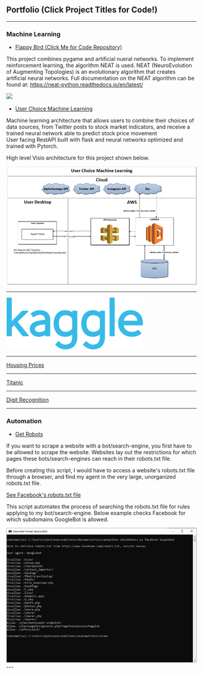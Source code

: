## Portfolio (Click Project Titles for Code!)

---
### Machine Learning

- [Flappy Bird (Click Me for Code Repository)](https://github.com/njordsoevik/pygame-flappybird)

This project combines pygame and artificial nueral networks. To implement reinforcement learning, the algorithm NEAT is used. NEAT (NeuroEvolution of Augmenting Topologies) is an evolutionary algorithm that creates artificial neural networks. Full documentation on the NEAT algorithm can be found at: 
https://neat-python.readthedocs.io/en/latest/

<img src="images/flappybird.gif?raw=true"/>

- [User Choice Machine Learning](https://github.com/njordsoevik/user-choice-machine-learning)

Machine learning architecture that allows users to combine their choices of data sources, from Twitter posts to stock market indicators, and receive a trained neural network able to predict stock price movement  
User facing RestAPI built with flask and neural networks optimized and trained with Pytorch. 

High level Visio architecture for this project shown below.

<img src="images/UserChoice.PNG"/>

---

<img src="images/kaggle.png?raw=true"/>

---
[Housing Prices](/pdf/housing_nb.html)

---
[Titanic](/pdf/titanic_nb.html)

---
[Digit Recognition](/pdf/digits_nb.html)

---

### Automation

- [Get Robots](https://github.com/njordsoevik/GetRobots)

If you want to scrape a website with a bot/search-engine, you first have to be allowed to scrape the website. Websites lay out the restrictions for which pages these bots/search-engines can reach in their robots.txt file. 

Before creating this script, I would have to access a website's robots.txt file through a browser, and find my agent in the very large, unorganized robots.txt file. 

[See Facebook's robots.txt file](https://github.com/njordsoevik/GetRobots)

This script automates the process of searching the robots.txt file for rules applying to my bot/search-engine. Below example checks Facebook for which subdomains GoogleBot is allowed.

<img src="images/getRobotsCL.png?raw=true"/>
---

